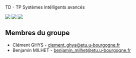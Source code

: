 TD - TP Systèmes intélligents avancés

<img src="https://img.shields.io/badge/Python-FFD43B?style=for-the-badge&logo=python&logoColor=blue" /> <img src="https://img.shields.io/badge/Jupyter-F37626.svg?&style=for-the-badge&logo=Jupyter&logoColor=white" /> <img src="https://img.shields.io/badge/PyTorch-EE4C2C?style=for-the-badge&logo=pytorch&logoColor=white" />

## Membres du groupe
 - Clément GHYS - clement_ghys@etu.u-bourgogne.fr
 - Benjamin MILHET - benjamin_milhet@etu.u-bourgogne.fr
